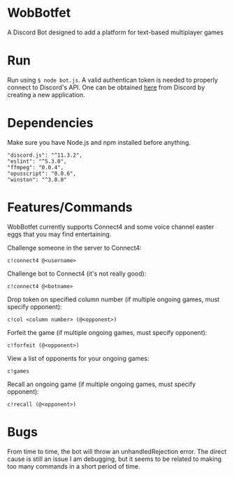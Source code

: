 # WobBotfet
A Discord Bot designed to add a platform for text-based multiplayer games

# Run
Run using `$ node bot.js`. A valid authentican token is needed to properly connect to Discord's API. One can be obtained <a href=https://discordapp.com/developers/>here</a> from Discord by creating a new application.

# Dependencies
Make sure you have Node.js and npm installed before anything.

    "discord.js": "^11.3.2",
    "eslint": "^5.3.0",
    "ffmpeg": "0.0.4",
    "opusscript": "0.0.6",
    "winston": "^3.0.0"
    
# Features/Commands
WobBotfet currently supports Connect4 and some voice channel easter eggs that you may find entertaining.

Challenge someone in the server to Connect4:

`c!connect4 @<username>`

Challenge bot to Connect4 (it's not really good):

`c!connect4 @<botname>`

Drop token on specified column number (if multiple ongoing games, must specify opponent):

`c!col <column number> (@<opponent>)`

Forfeit the game (if multiple ongoing games, must specify opponent):

`c!forfeit (@<opponent>)`

View a list of opponents for your ongoing games:

`c!games`

Recall an ongoing game (if multiple ongoing games, must specify opponent):

`c!recall (@<opponent>)`
    
# Bugs
From time to time, the bot will throw an unhandledRejection error. The direct cause is still an issue I am debugging, but it seems to be related to making too many commands in a short period of time.

